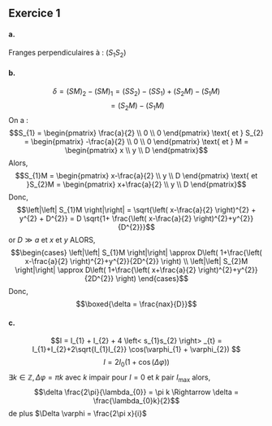 ## Exercice 1
#### a.
Franges perpendiculaires à : $(S_{1}S_{2})$ 

#### b.
$$\delta = (SM)_{2} - (SM)_{1} = (SS_{2}) -(SS_{1})  + (S_{2}M) - (S_{1}M)$$
$$= (S_{2}M) - (S_{1}M)$$
On a : 
$$S_{1} = \begin{pmatrix}
\frac{a}{2} \\
0 \\
0
\end{pmatrix} \text{ et } S_{2} = \begin{pmatrix}
-\frac{a}{2} \\
0 \\
0
\end{pmatrix} \text{ et } M = \begin{pmatrix}
x \\
y \\
D
\end{pmatrix}$$
Alors, 
$$S_{1}M = \begin{pmatrix}
x-\frac{a}{2} \\
y \\
D
\end{pmatrix} \text{ et }S_{2}M = \begin{pmatrix}
x+\frac{a}{2} \\
y \\
D
\end{pmatrix}$$
Donc, 
$$\left|\left| S_{1}M \right|\right| = \sqrt{\left( x-\frac{a}{2} \right)^{2} + y^{2} + D^{2}} = D \sqrt{1+ \frac{\left( x-\frac{a}{2} \right)^{2}+y^{2}}{D^{2}}}$$
or $D \gg a \text{ et }x \text{ et }y$
ALORS, 
$$\begin{cases}
\left|\left| S_{1}M \right|\right| \approx D\left( 1+\frac{\left( x-\frac{a}{2} \right)^{2}+y^{2}}{2D^{2}} \right)  \\
\left|\left| S_{2}M \right|\right| \approx D\left( 1+\frac{\left( x+\frac{a}{2} \right)^{2}+y^{2}}{2D^{2}} \right) 
\end{cases}$$
Donc, 
$$\boxed{\delta = \frac{nax}{D}}$$



#### c.
$$I = I_{1} + I_{2} + 4 \left< s_{1}s_{2} \right> _{t} = I_{1}+I_{2}+2\sqrt{I_{1}I_{2}} \cos(\varphi_{1} + \varphi_{2})  $$
$$I = 2I_{0}(1+\cos(\Delta \varphi))$$
$\exists k \in \mathbb{Z}, \Delta \varphi=\pi k$ avec $k$ impair pour $I = 0$ et $k$ pair $I_{\max}$
alors, 
$$\delta \frac{2\pi}{\lambda_{0}} = \pi k \Rightarrow \delta = \frac{\lambda_{0}k}{2}$$
de plus $\Delta \varphi = \frac{2\pi x}{i}$
$$$$